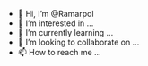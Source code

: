 - 👋 Hi, I’m @Ramarpol
- 👀 I’m interested in ...
- 🌱 I’m currently learning ...
- 💞️ I’m looking to collaborate on ...
- 📫 How to reach me ...

<!---
Ramarpol/Ramarpol is a ✨ special ✨ repository because its `README.md` (this file) appears on your GitHub profile.
You can click the Preview link to take a look at your changes.
--->
